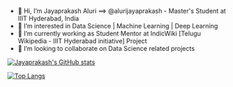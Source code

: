 - 👋 Hi, I’m Jayaprakash Aluri ==> @alurijayaprakash - Master's Student at IIIT Hyderabad, India
- 👀 I’m interested in Data Science | Machine Learning | Deep Learning
- 🌱 I’m currently working as Student Mentor at IndicWiki [Telugu Wikipedia - IIIT Hyderabad initiative] Project
- 💞️ I’m looking to collaborate on Data Science related projects
<!---
- 📫 you can reach me at [jayaprakashaluri.dev](https://jayaprakashaluri.dev)
--->

[![Jayaprakash's GitHub stats](https://github-readme-stats.vercel.app/api?username=alurijayaprakash&show_icons=true)](https://github.com/alurijayaprakash/github-readme-stats)

[![Top Langs](https://github-readme-stats.vercel.app/api/top-langs/?username=alurijayaprakash)](https://github.com/alurijayaprakash/github-readme-stats)



<!---
alurijayaprakash/alurijayaprakash is a ✨ special ✨ repository because its `README.md` (this file) appears on your GitHub profile.
You can click the Preview link to take a look at your changes.
--->
